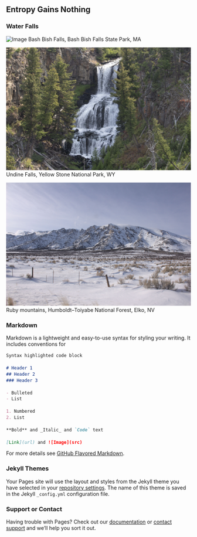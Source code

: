 ## Entropy Gains Nothing
### Water Falls
![Image](res/bashbishfalls.jpg)
Bash Bish Falls, Bash Bish Falls State Park, MA

![Image](res/yellowstonefalls.jpg)
Undine Falls, Yellow Stone National Park, WY

![Image](res/ruby.jpg)
Ruby mountains, Humboldt–Toiyabe National Forest, Elko, NV
### Markdown

Markdown is a lightweight and easy-to-use syntax for styling your writing. It includes conventions for

```markdown
Syntax highlighted code block

# Header 1
## Header 2
### Header 3

- Bulleted
- List

1. Numbered
2. List

**Bold** and _Italic_ and `Code` text

[Link](url) and ![Image](src)
```

For more details see [GitHub Flavored Markdown](https://guides.github.com/features/mastering-markdown/).

### Jekyll Themes

Your Pages site will use the layout and styles from the Jekyll theme you have selected in your [repository settings](https://github.com/KF-Jose/KF-Jose.github.io/settings/pages). The name of this theme is saved in the Jekyll `_config.yml` configuration file.

### Support or Contact

Having trouble with Pages? Check out our [documentation](https://docs.github.com/categories/github-pages-basics/) or [contact support](https://support.github.com/contact) and we’ll help you sort it out.
